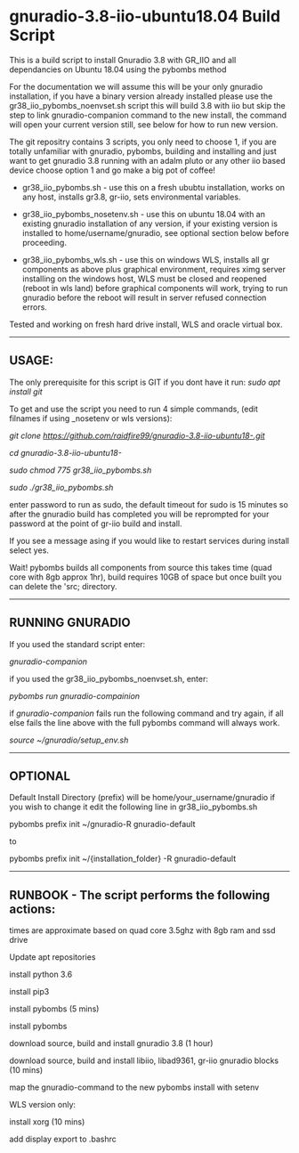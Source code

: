 
# gnuradio-3.8-iio-ubuntu18.04 Build Script
This is a build script to install Gnuradio 3.8 with GR_IIO and all dependancies on Ubuntu 18.04 using the pybombs method

For the documentation we will assume this will be your only gnuradio installation, if you have a binary version already installed please use the gr38_iio_pybombs_noenvset.sh script this will build 3.8 with iio but skip the step to link gnuradio-companion command to the new install, the command will open your current version still, see below for how to run new version.

The git repositry contains 3 scripts, you only need to choose 1, if you are totally unfamiliar with gnuradio, pybombs, building and installing and just want to get gnuradio 3.8 running with an adalm pluto or any other iio based device choose option 1 and go make a big pot of coffee!

- gr38_iio_pybombs.sh - use this on a fresh ububtu installation, works on any host, installs gr3.8, gr-iio, sets environmental variables.
- gr38_iio_pybombs_nosetenv.sh - use this on ubuntu 18.04 with an existing gnuradio installation of any version, if your existing version is installed to home/username/gnuradio, see optional section below before proceeding.

- gr38_iio_pybombs_wls.sh - use this on windows WLS, installs all gr components as above plus graphical environment, requires ximg server installing on the windows host, WLS must be closed and reopened (reboot in wls land) before graphical components will work, trying to run gnuradio before the reboot will result in server refused connection errors.


Tested and working on fresh hard drive install, WLS and oracle virtual box.



-----------------------------------------------------------------------------------------------------------------------------

USAGE:
-
The only prerequisite for this script is GIT if you dont have it run:
*sudo apt install git*

To get and use the script you need to run 4 simple commands, (edit filnames if using _nosetenv or wls versions):


*git clone https://github.com/raidfire99/gnuradio-3.8-iio-ubuntu18-.git*

*cd gnuradio-3.8-iio-ubuntu18-*

*sudo chmod 775 gr38_iio_pybombs.sh*

*sudo ./gr38_iio_pybombs.sh*


enter password to run as sudo, the default timeout for sudo is 15 minutes so after the gnuradio build has completed you will be reprompted for your password at the point of gr-iio build and install.

If you see a message asing if you would like to restart services during install select yes.


Wait! pybombs builds all components from source this takes time (quad core with 8gb approx 1hr), build requires 10GB of space but once built you can delete the 'src; directory.



-----------------------------------------------------------------------------------------------------------------------------

RUNNING GNURADIO
-

If you used the standard script enter:

*gnuradio-companion*

if you used the gr38_iio_pybombs_noenvset.sh, enter:

*pybombs run gnuradio-compainion*

if *gnuradio-companion* fails run the following command and try again, if all else fails the line above with the full pybombs command will always work.

*source ~/gnuradio/setup_env.sh*

------------------------------------------------------------------------------------------------------------------------------
OPTIONAL 
-

Default Install Directory (prefix) will be home/your_username/gnuradio if you wish to change it edit the following line in gr38_iio_pybombs.sh

pybombs prefix init ~/gnuradio-R gnuradio-default

to

pybombs prefix init ~/{installation_folder} -R gnuradio-default

-----------------------------------------------------------------------------------------------------------------------------
 RUNBOOK - The script performs the following actions:
-

times are approximate based on quad core 3.5ghz with 8gb ram and ssd drive

Update apt repositories


install python 3.6

install pip3

install pybombs (5 mins)

install pybombs

download source, build and install gnuradio 3.8 (1 hour)

download source, build and install libiio, libad9361, gr-iio gnuradio blocks (10 mins)

map the gnuradio-command to the new pybombs install with setenv

WLS version only: 

install xorg (10 mins)

add  display export to .bashrc 
